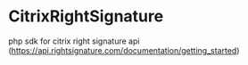 # CitrixRightSignature
php sdk for citrix right signature api (https://api.rightsignature.com/documentation/getting_started)
